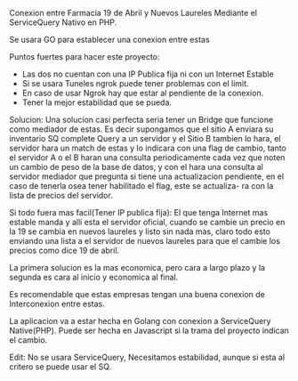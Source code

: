 Conexion entre Farmacia 19 de Abril y Nuevos Laureles Mediante el 
ServiceQuery Nativo en PHP.

Se usara GO para establecer una conexion entre estas 

Puntos fuertes para hacer este proyecto:
- Las dos no cuentan con una IP Publica fija ni con un Internet
Estable
- Si se usara Tuneles ngrok puede tener problemas con el limit.
- En caso de usar Ngrok hay que estar al pendiente de la conexion.
- Tener la mejor estabilidad que se pueda.

Solucion: Una solucion casi perfecta seria tener un Bridge que funcione como mediador de estas.
Es decir supongamos que el sitio A enviara su inventario SQ complete Query a un servidor y el 
Sitio B tambien lo hara, el servidor hara un match de estas y lo indicara con una flag de cambio,
tanto el servidor A o el B haran una consulta periodicamente cada vez que noten un cambio de peso
de la base de datos, y con el hara una consulta al servidor mediador que pregunta si tiene una 
actualizacion pendiente, en el caso de tenerla osea tener habilitado el flag, este se actualiza-
ra con la lista de precios del servidor.

Si todo fuera mas facil(Tener IP publica fija): El que tenga Internet mas estable manda y alli 
esta el servidor oficial, cuando se cambie un precio en la 19 se cambia en nuevos laureles y 
listo sin nada mas, claro todo esto enviando una lista a el servidor de nuevos laureles para que
el cambie los precios como dice 19 de abril.

La primera solucion es la mas economica, pero cara a largo plazo y la segunda es cara al inicio y 
economica al final.

Es recomendable que estas empresas tengan una buena conexion de Interconexion entre estas. 

La aplicacion va a estar hecha en Golang con conexion a ServiceQuery Native(PHP).
Puede ser hecha en Javascript si la trama del proyecto indican el cambio.

Edit: No se usara ServiceQuery, Necesitamos estabilidad, aunque si esta al critero se puede usar el SQ.
